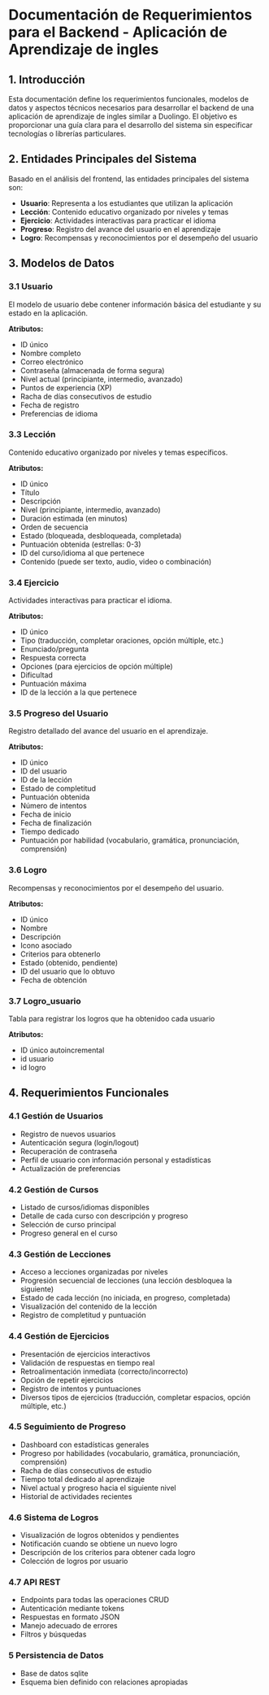 # Documentación de Requerimientos para el Backend - Aplicación de Aprendizaje de ingles

## 1. Introducción

Esta documentación define los requerimientos funcionales, modelos de datos y aspectos técnicos necesarios para desarrollar el backend de una aplicación de aprendizaje de ingles similar a Duolingo. El objetivo es proporcionar una guía clara para el desarrollo del sistema sin especificar tecnologías o librerías particulares.

## 2. Entidades Principales del Sistema

Basado en el análisis del frontend, las entidades principales del sistema son:

- **Usuario**: Representa a los estudiantes que utilizan la aplicación
- **Lección**: Contenido educativo organizado por niveles y temas
- **Ejercicio**: Actividades interactivas para practicar el idioma
- **Progreso**: Registro del avance del usuario en el aprendizaje
- **Logro**: Recompensas y reconocimientos por el desempeño del usuario

## 3. Modelos de Datos

### 3.1 Usuario

El modelo de usuario debe contener información básica del estudiante y su estado en la aplicación.

**Atributos:**
- ID único
- Nombre completo
- Correo electrónico
- Contraseña (almacenada de forma segura)
- Nivel actual (principiante, intermedio, avanzado)
- Puntos de experiencia (XP)
- Racha de días consecutivos de estudio
- Fecha de registro
- Preferencias de idioma


### 3.3 Lección

Contenido educativo organizado por niveles y temas específicos.

**Atributos:**
- ID único
- Título
- Descripción
- Nivel (principiante, intermedio, avanzado)
- Duración estimada (en minutos)
- Orden de secuencia
- Estado (bloqueada, desbloqueada, completada)
- Puntuación obtenida (estrellas: 0-3)
- ID del curso/idioma al que pertenece
- Contenido (puede ser texto, audio, video o combinación)

### 3.4 Ejercicio

Actividades interactivas para practicar el idioma.

**Atributos:**
- ID único
- Tipo (traducción, completar oraciones, opción múltiple, etc.)
- Enunciado/pregunta
- Respuesta correcta
- Opciones (para ejercicios de opción múltiple)
- Dificultad
- Puntuación máxima
- ID de la lección a la que pertenece

### 3.5 Progreso del Usuario

Registro detallado del avance del usuario en el aprendizaje.

**Atributos:**
- ID único
- ID del usuario
- ID de la lección
- Estado de completitud
- Puntuación obtenida
- Número de intentos
- Fecha de inicio
- Fecha de finalización
- Tiempo dedicado
- Puntuación por habilidad (vocabulario, gramática, pronunciación, comprensión)

### 3.6 Logro

Recompensas y reconocimientos por el desempeño del usuario.

**Atributos:**
- ID único
- Nombre
- Descripción
- Icono asociado
- Criterios para obtenerlo
- Estado (obtenido, pendiente)
- ID del usuario que lo obtuvo
- Fecha de obtención

### 3.7 Logro_usuario

Tabla para registrar los logros que ha obtenidoo cada usuario

**Atributos:**
- ID único autoincremental
- id usuario
- id logro

## 4. Requerimientos Funcionales

### 4.1 Gestión de Usuarios
- Registro de nuevos usuarios
- Autenticación segura (login/logout)
- Recuperación de contraseña
- Perfil de usuario con información personal y estadísticas
- Actualización de preferencias

### 4.2 Gestión de Cursos
- Listado de cursos/idiomas disponibles
- Detalle de cada curso con descripción y progreso
- Selección de curso principal
- Progreso general en el curso

### 4.3 Gestión de Lecciones
- Acceso a lecciones organizadas por niveles
- Progresión secuencial de lecciones (una lección desbloquea la siguiente)
- Estado de cada lección (no iniciada, en progreso, completada)
- Visualización del contenido de la lección
- Registro de completitud y puntuación

### 4.4 Gestión de Ejercicios
- Presentación de ejercicios interactivos
- Validación de respuestas en tiempo real
- Retroalimentación inmediata (correcto/incorrecto)
- Opción de repetir ejercicios
- Registro de intentos y puntuaciones
- Diversos tipos de ejercicios (traducción, completar espacios, opción múltiple, etc.)

### 4.5 Seguimiento de Progreso
- Dashboard con estadísticas generales
- Progreso por habilidades (vocabulario, gramática, pronunciación, comprensión)
- Racha de días consecutivos de estudio
- Tiempo total dedicado al aprendizaje
- Nivel actual y progreso hacia el siguiente nivel
- Historial de actividades recientes

### 4.6 Sistema de Logros
- Visualización de logros obtenidos y pendientes
- Notificación cuando se obtiene un nuevo logro
- Descripción de los criterios para obtener cada logro
- Colección de logros por usuario

### 4.7 API REST
- Endpoints para todas las operaciones CRUD
- Autenticación mediante tokens
- Respuestas en formato JSON
- Manejo adecuado de errores
- Filtros y búsquedas

### 5 Persistencia de Datos
- Base de datos sqlite
- Esquema bien definido con relaciones apropiadas

